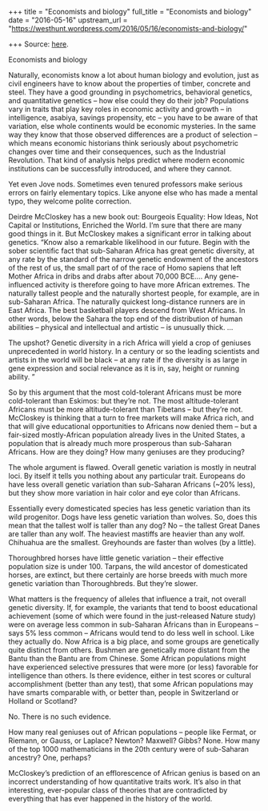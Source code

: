 +++
title = "Economists and biology"
full_title = "Economists and biology"
date = "2016-05-16"
upstream_url = "https://westhunt.wordpress.com/2016/05/16/economists-and-biology/"

+++
Source: [here](https://westhunt.wordpress.com/2016/05/16/economists-and-biology/).

Economists and biology

Naturally, economists know a lot about human biology and evolution, just
as civil engineers have to know about the properties of timber, concrete
and steel. They have a good grounding in psychometrics, behavioral
genetics, and quantitative genetics – how else could they do their job?
Populations vary in traits that play key roles in economic activity and
growth – in intelligence, asabiya, savings propensity, etc – you have to
be aware of that variation, else whole continents would be economic
mysteries. In the same way they know that those observed differences are
a product of selection – which means economic historians think seriously
about psychometric changes over time and their consequences, such as the
Industrial Revolution. That kind of analysis helps predict where modern
economic institutions can be successfully introduced, and where they
cannot.

Yet even Jove nods. Sometimes even tenured professors make serious
errors on fairly elementary topics. Like anyone else who has made a
mental typo, they welcome polite correction.

Deirdre McCloskey has a new book out: Bourgeois Equality: How Ideas, Not
Capital or Institutions, Enriched the World. I’m sure that there are
many good things in it. But McCloskey makes a significant error in
talking about genetics. “Know also a remarkable likelihood in our
future. Begin with the sober scientific fact that sub-Saharan Africa has
great genetic diversity, at any rate by the standard of the narrow
genetic endowment of the ancestors of the rest of us, the small part of
of the race of Homo sapiens that left Mother Africa in dribs and drabs
after about 70,000 BCE…. Any gene-influenced activity is therefore going
to have more African extremes. The naturally tallest people and the
naturally shortest people, for example, are in sub-Saharan Africa. The
naturally quickest long-distance runners are in East Africa. The best
basketball players descend from West Africans. In other words, below the
Sahara the top end of the distribution of human abilities – physical and
intellectual and artistic – is unusually thick. …

The upshot? Genetic diversity in a rich Africa will yield a crop of
geniuses unprecedented in world history. In a century or so the leading
scientists and artists in the world will be black – at any rate if the
diversity is as large in gene expression and social relevance as it is
in, say, height or running ability. ”

So by this argument that the most cold-tolerant Africans must be more
cold-tolerant than Eskimos: but they’re not. The most altitude-tolerant
Africans must be more altitude-tolerant than Tibetans – but they’re not.
McCloskey is thinking that a turn to free markets will make Africa rich,
and that will give educational opportunities to Africans now denied them
– but a fair-sized mostly-African population already lives in the United
States, a population that is already much more prosperous than
sub-Saharan Africans. How are they doing? How many geniuses are they
producing?

The whole argument is flawed. Overall genetic variation is mostly in
neutral loci. By itself it tells you nothing about any particular trait.
Europeans do have less overall genetic variation than sub-Saharan
Africans (\~20% less), but they show more variation in hair color and
eye color than Africans.

Essentially every domesticated species has less genetic variation than
its wild progenitor. Dogs have less genetic variation than wolves. So,
does this mean that the tallest wolf is taller than any dog? No – the
tallest Great Danes are taller than any wolf. The heaviest mastiffs are
heavier than any wolf. Chihuahua are the smallest. Greyhounds are faster
than wolves (by a little).

Thoroughbred horses have little genetic variation – their effective
population size is under 100. Tarpans, the wild ancestor of domesticated
horses, are extinct, but there certainly are horse breeds with much more
genetic variation than Thoroughbreds. But they’re slower.

What matters is the frequency of alleles that influence a trait, not
overall genetic diversity. If, for example, the variants that tend to
boost educational achievement (some of which were found in the
just-released Nature study) were on average less common in sub-Saharan
Africans than in Europeans – says 5% less common – Africans would tend
to do less well in school. Like they actually do. Now Africa is a big
place, and some groups are genetically quite distinct from others.
Bushmen are genetically more distant from the Bantu than the Bantu are
from Chinese. Some African populations might have experienced selective
pressures that were more (or less) favorable for intelligence than
others. Is there evidence, either in test scores or cultural
accomplishment (better than any test), that some African populations may
have smarts comparable with, or better than, people in Switzerland or
Holland or Scotland?

No. There is no such evidence.

How many real geniuses out of African populations – people like Fermat,
or Riemann, or Gauss, or Laplace? Newton? Maxwell? Gibbs? None. How many
of the top 1000 mathematicians in the 20th century were of sub-Saharan
ancestry? One, perhaps?

McCloskey’s prediction of an efflorescence of African genius is based on
an incorrect understanding of how quantitative traits work. It’s also in
that interesting, ever-popular class of theories that are contradicted
by everything that has ever happened in the history of the world.


